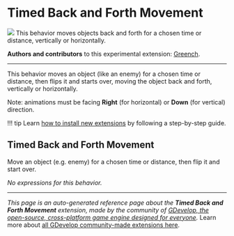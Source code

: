 # Timed Back and Forth Movement

<img src="https://resources.gdevelop-app.com/assets/Icons/repeat.svg" class="extension-icon"></img>
This behavior moves objects back and forth for a chosen time or distance, vertically or horizontally.

**Authors and contributors** to this experimental extension: [Greench](https://gd.games/Greench).

---

This behavior moves an object (like an enemy) for a chosen time or distance, then flips it and starts over, moving the object back and forth, vertically or horizontally.

Note: animations must be facing **Right** (for horizontal) or **Down** (for vertical) direction.

!!! tip
    Learn [how to install new extensions](/gdevelop5/extensions/search) by following a step-by-step guide.



## Timed Back and Forth Movement 

Move an object (e.g. enemy) for a chosen time or distance, then flip it and start over. 

_No expressions for this behavior._



---

*This page is an auto-generated reference page about the **Timed Back and Forth Movement** extension, made by the community of [GDevelop, the open-source, cross-platform game engine designed for everyone](https://gdevelop.io/).* Learn more about [all GDevelop community-made extensions here](/gdevelop5/extensions).